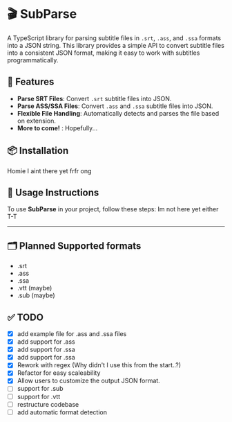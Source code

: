 # 🎬 SubParse

A TypeScript library for parsing subtitle files in `.srt`, `.ass`, and `.ssa` formats into a JSON string. This library provides a simple API to convert subtitle files into a consistent JSON format, making it easy to work with subtitles programmatically.

## 🚀 Features

- **Parse SRT Files**: Convert `.srt` subtitle files into JSON.
- **Parse ASS/SSA Files**: Convert `.ass` and `.ssa` subtitle files into JSON.
- **Flexible File Handling**: Automatically detects and parses the file based on extension.
- **More to come!** : Hopefully...

## 📦 Installation

Homie I aint there yet frfr ong

## 📜 Usage Instructions

To use **SubParse** in your project, follow these steps:
Im not here yet either T-T

---

## 🗂️ Planned Supported formats

- .srt
- .ass
- .ssa
- .vtt (maybe)
- .sub (maybe)

## ✅ TODO

- [x] add example file for .ass and .ssa files
- [x] add support for .ass
- [x] add support for .ssa
- [x] add support for .ssa
- [x] Rework with regex (Why didn't I use this from the start..?)
- [x] Refactor for easy scaleability
- [x] Allow users to customize the output JSON format.
- [ ] support for .sub
- [ ] support for .vtt
- [ ] restructure codebase
- [ ] add automatic format detection

